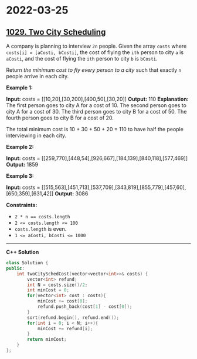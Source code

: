 # 2022-03-25

## [1029. Two City Scheduling](https://leetcode.com/problems/two-city-scheduling/)

A company is planning to interview `2n` people. Given the array `costs` where `costs[i] = [aCosti, bCosti]`, the cost of flying the `ith` person to city `a` is `aCosti`, and the cost of flying the `ith` person to city `b` is `bCosti`.

Return _the minimum cost to fly every person to a city_ such that exactly `n` people arrive in each city.

**Example 1:**

**Input:** costs = \[\[10,20\],\[30,200\],\[400,50\],\[30,20\]\]
**Output:** 110
**Explanation:**
The first person goes to city A for a cost of 10.
The second person goes to city A for a cost of 30.
The third person goes to city B for a cost of 50.
The fourth person goes to city B for a cost of 20.

The total minimum cost is 10 + 30 + 50 + 20 = 110 to have half the people interviewing in each city.

**Example 2:**

**Input:** costs = \[\[259,770\],\[448,54\],\[926,667\],\[184,139\],\[840,118\],\[577,469\]\]
**Output:** 1859

**Example 3:**

**Input:** costs = \[\[515,563\],\[451,713\],\[537,709\],\[343,819\],\[855,779\],\[457,60\],\[650,359\],\[631,42\]\]
**Output:** 3086

**Constraints:**

- `2 * n == costs.length`
- `2 <= costs.length <= 100`
- `costs.length` is even.
- `1 <= aCosti, bCosti <= 1000`

---

**C++ Solution**

```c++
class Solution {
public:
    int twoCitySchedCost(vector<vector<int>>& costs) {
        vector<int> refund;
        int N = costs.size()/2;
        int minCost = 0;
        for(vector<int> cost : costs){
            minCost += cost[0];
            refund.push_back(cost[1] - cost[0]);
        }
        sort(refund.begin(), refund.end());
        for(int i = 0; i < N; i++){
            minCost += refund[i];
        }
        return minCost;
    }
};
```
